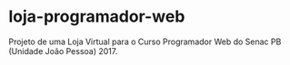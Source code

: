 # loja-programador-web
Projeto de uma Loja Virtual para o Curso Programador Web do Senac PB (Unidade João Pessoa) 2017. 
